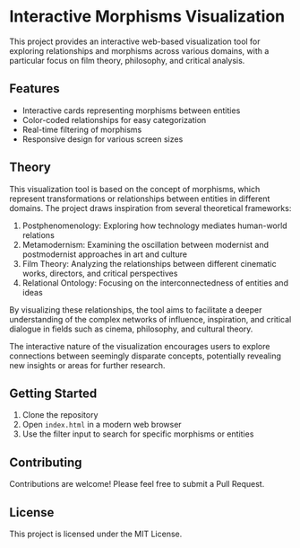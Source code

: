 # Interactive Morphisms Visualization

This project provides an interactive web-based visualization tool for exploring relationships and morphisms across various domains, with a particular focus on film theory, philosophy, and critical analysis.

## Features

- Interactive cards representing morphisms between entities
- Color-coded relationships for easy categorization
- Real-time filtering of morphisms
- Responsive design for various screen sizes

## Theory

This visualization tool is based on the concept of morphisms, which represent transformations or relationships between entities in different domains. The project draws inspiration from several theoretical frameworks:

1. Postphenomenology: Exploring how technology mediates human-world relations
2. Metamodernism: Examining the oscillation between modernist and postmodernist approaches in art and culture
3. Film Theory: Analyzing the relationships between different cinematic works, directors, and critical perspectives
4. Relational Ontology: Focusing on the interconnectedness of entities and ideas

By visualizing these relationships, the tool aims to facilitate a deeper understanding of the complex networks of influence, inspiration, and critical dialogue in fields such as cinema, philosophy, and cultural theory.

The interactive nature of the visualization encourages users to explore connections between seemingly disparate concepts, potentially revealing new insights or areas for further research.

## Getting Started

1. Clone the repository
2. Open `index.html` in a modern web browser
3. Use the filter input to search for specific morphisms or entities

## Contributing

Contributions are welcome! Please feel free to submit a Pull Request.

## License

This project is licensed under the MIT License.
